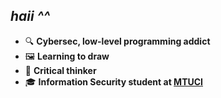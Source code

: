 ## *haii ^^*

+ 🔍 **Cybersec, low-level programming addict**
+ 🖼️ **Learning to draw**
+ 💭 **Critical thinker**
+ 🎓 **Information Security student at <a href="https://mtuci.ru/" target="_blank">MTUCI</a>**
